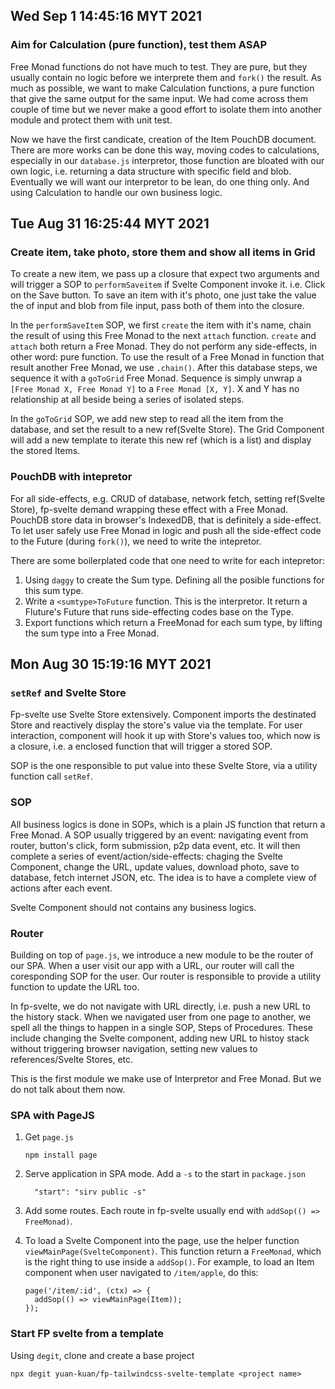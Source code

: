 ## Wed Sep 1 14:45:16 MYT 2021

###

### Aim for Calculation (pure function), test them ASAP

Free Monad functions do not have much to test. They are pure, but they usually contain no logic before we interprete them and `fork()` the result. As much as possible, we want to make Calculation functions, a pure function that give the same output for the same input. We had come across them couple of time but we never make a good effort to isolate them into another module and protect them with unit test.

Now we have the first candicate, creation of the Item PouchDB document. There are more works can be done this way, moving codes to calculations, especially in our `database.js` interpretor, those function are bloated with our own logic, i.e. returning a data structure with specific field and blob. Eventually we will want our interpretor to be lean, do one thing only. And using Calculation to handle our own business logic.

## Tue Aug 31 16:25:44 MYT 2021

### Create item, take photo, store them and show all items in Grid

To create a new item, we pass up a closure that expect two arguments and will trigger a SOP to `performSaveitem` if Svelte Component invoke it. i.e. Click on the Save button. To save an item with it's photo, one just take the value the of input and blob from file input, pass both of them into the closure.

In the `performSaveItem` SOP, we first `create` the item with it's name, chain the result of using this Free Monad to the next `attach` function. `create` and `attach` both return a Free Monad. They do not perform any side-effects, in other word: pure function. To use the result of a Free Monad in function that result another Free Monad, we use `.chain()`. After this database steps, we sequence it with a `goToGrid` Free Monad. Sequence is simply unwrap a `[Free Monad X, Free Monad Y]` to a `Free Monad [X, Y]`. X and Y has no relationship at all beside being a series of isolated steps.

In the `goToGrid` SOP, we add new step to read all the item from the database, and set the result to a new ref(Svelte Store). The Grid Component will add a new template to iterate this new ref (which is a list) and display the stored Items.

### PouchDB with intepretor

For all side-effects, e.g. CRUD of database, network fetch, setting ref(Svelte Store), fp-svelte demand wrapping these effect with a Free Monad. PouchDB store data in browser's IndexedDB, that is definitely a side-effect. To let user safely use Free Monad in logic and push all the side-effect code to the Future (during `fork()`), we need to write the intepretor.

There are some boilerplated code that one need to write for each intepretor:

1. Using `daggy` to create the Sum type. Defining all the posible functions for this sum type.
2. Write a `<sumtype>ToFuture` function. This is the interpretor. It return a Fluture's Future that runs side-effecting codes base on the Type.
3. Export functions which return a FreeMonad for each sum type, by lifting the sum type into a Free Monad.

## Mon Aug 30 15:19:16 MYT 2021

### `setRef` and Svelte Store

Fp-svelte use Svelte Store extensively. Component imports the destinated Store and reactively display the store's value via the template. For user interaction, component will hook it up with Store's values too, which now is a closure, i.e. a enclosed function that will trigger a stored SOP.

SOP is the one responsible to put value into these Svelte Store, via a utility function call `setRef`.

### SOP

All business logics is done in SOPs, which is a plain JS function that return a Free Monad. A SOP usually triggered by an event: navigating event from router, button's click, form submission, p2p data event, etc. It will then complete a series of event/action/side-effects: chaging the Svelte Component, change the URL, update values, download photo, save to database, fetch internet JSON, etc. The idea is to have a complete view of actions after each event.

Svelte Component should not contains any business logics.

### Router

Building on top of `page.js`, we introduce a new module to be the router of our SPA. When a user visit our app with a URL, our router will call the coresponding SOP for the user. Our router is responsible to provide a utility function to update the URL too.

In fp-svelte, we do not navigate with URL directly, i.e. push a new URL to the history stack. When we navigated user from one page to another, we spell all the things to happen in a single SOP, Steps of Procedures. These include changing the Svelte component, adding new URL to histoy stack without triggering browser navigation, setting new values to references/Svelte Stores, etc.

This is the first module we make use of Interpretor and Free Monad. But we do not talk about them now.

### SPA with PageJS

1. Get `page.js`

   ```'bash'
   npm install page
   ```

2. Serve application in SPA mode. Add a `-s` to the start in `package.json`

   ```'json'
     "start": "sirv public -s"
   ```

3. Add some routes. Each route in fp-svelte usually end with `addSop(() => FreeMonad)`.
4. To load a Svelte Component into the page, use the helper function `viewMainPage(SvelteComponent)`. This function return a `FreeMonad`, which is the right thing to use inside a `addSop()`. For example, to load an Item component when user navigated to `/item/apple`, do this:

   ```'js'
   page('/item/:id', (ctx) => {
     addSop(() => viewMainPage(Item));
   });
   ```

### Start FP svelte from a template

Using `degit`, clone and create a base project

```
npx degit yuan-kuan/fp-tailwindcss-svelte-template <project name>
```
